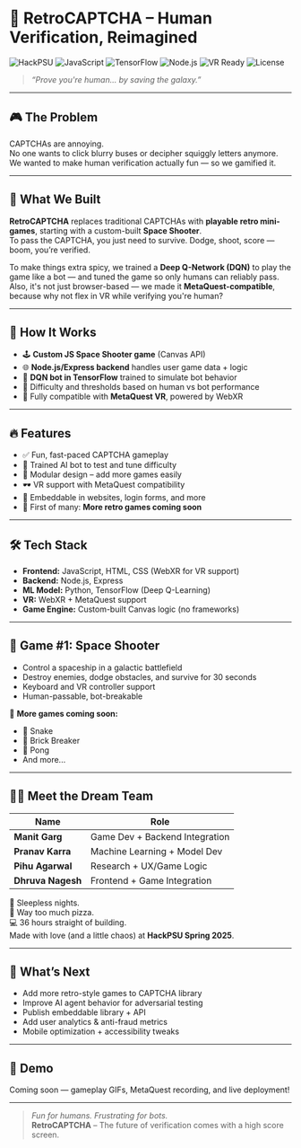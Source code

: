 # 🚀 RetroCAPTCHA – Human Verification, Reimagined  
![HackPSU](https://img.shields.io/badge/Hackathon-HackPSU_2025-blueviolet?style=flat-square)
![JavaScript](https://img.shields.io/badge/Frontend-JavaScript-yellow?style=flat-square)
![TensorFlow](https://img.shields.io/badge/AI-TensorFlow-orange?style=flat-square)
![Node.js](https://img.shields.io/badge/Backend-Node.js-green?style=flat-square)
![VR Ready](https://img.shields.io/badge/MetaQuest-Compatible-blue?style=flat-square)
![License](https://img.shields.io/badge/License-MIT-lightgrey?style=flat-square)

> *“Prove you're human... by saving the galaxy.”*

---

## 🎮 The Problem  
CAPTCHAs are annoying.  
No one wants to click blurry buses or decipher squiggly letters anymore.  
We wanted to make human verification actually fun — so we gamified it.

---

## 👾 What We Built  
**RetroCAPTCHA** replaces traditional CAPTCHAs with **playable retro mini-games**, starting with a custom-built **Space Shooter**.  
To pass the CAPTCHA, you just need to survive. Dodge, shoot, score — boom, you’re verified.

To make things extra spicy, we trained a **Deep Q-Network (DQN)** to play the game like a bot — and tuned the game so only humans can reliably pass.  
Also, it's not just browser-based — we made it **MetaQuest-compatible**, because why not flex in VR while verifying you're human?

---

## 🧠 How It Works  
- 🕹️ **Custom JS Space Shooter game** (Canvas API)  
- 🌐 **Node.js/Express backend** handles user game data + logic  
- 🧠 **DQN bot in TensorFlow** trained to simulate bot behavior  
- 🎯 Difficulty and thresholds based on human vs bot performance  
- 🥽 Fully compatible with **MetaQuest VR**, powered by WebXR  

---

## 🔥 Features  
- ✅ Fun, fast-paced CAPTCHA gameplay  
- 🤖 Trained AI bot to test and tune difficulty  
- 🧩 Modular design – add more games easily  
- 🕶️ VR support with MetaQuest compatibility  
- 🔌 Embeddable in websites, login forms, and more  
- 👾 First of many: **More retro games coming soon**

---

## 🛠️ Tech Stack  
- **Frontend:** JavaScript, HTML, CSS (WebXR for VR support)  
- **Backend:** Node.js, Express  
- **ML Model:** Python, TensorFlow (Deep Q-Learning)  
- **VR:** WebXR + MetaQuest support  
- **Game Engine:** Custom-built Canvas logic (no frameworks)

---

## 🌌 Game #1: Space Shooter  
- Control a spaceship in a galactic battlefield  
- Destroy enemies, dodge obstacles, and survive for 30 seconds  
- Keyboard and VR controller support  
- Human-passable, bot-breakable

🎯 **More games coming soon:**  
- 🐍 Snake  
- 🧱 Brick Breaker  
- 🏓 Pong  
- And more...

---

## 👨‍🚀 Meet the Dream Team  

| Name             | Role                          |
|------------------|-------------------------------|
| **Manit Garg**   | Game Dev + Backend Integration |
| **Pranav Karra** | Machine Learning + Model Dev   |
| **Pihu Agarwal** | Research + UX/Game Logic       |
| **Dhruva Nagesh**| Frontend + Game Integration    |

🧠 Sleepless nights.  
🍕 Way too much pizza.  
💻 36 hours straight of building.  
Made with love (and a little chaos) at **HackPSU Spring 2025**.

---

## 🔮 What’s Next  
- Add more retro-style games to CAPTCHA library  
- Improve AI agent behavior for adversarial testing  
- Publish embeddable library + API  
- Add user analytics & anti-fraud metrics  
- Mobile optimization + accessibility tweaks

---

## 🎥 Demo  
Coming soon — gameplay GIFs, MetaQuest recording, and live deployment!

---

> *Fun for humans. Frustrating for bots.*  
> **RetroCAPTCHA** – The future of verification comes with a high score screen.
